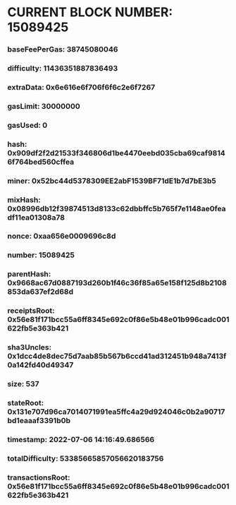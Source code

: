 # CURRENT BLOCK NUMBER: 15089425

### baseFeePerGas: 38745080046
### difficulty: 11436351887836493
### extraData: 0x6e616e6f706f6f6c2e6f7267
### gasLimit: 30000000
### gasUsed: 0
### hash: 0x909df2f2d21533f346806d1be4470eebd035cba69caf98146f764bed560cffea
### miner: 0x52bc44d5378309EE2abF1539BF71dE1b7d7bE3b5
### mixHash: 0x08996db12f39874513d8133c62dbbffc5b765f7e1148ae0feadf11ea01308a78
### nonce: 0xaa656e0009696c8d
### number: 15089425
### parentHash: 0x9668ac67d0887193d260b1f46c36f85a65e158f125d8b2108853da637ef2d68d
### receiptsRoot: 0x56e81f171bcc55a6ff8345e692c0f86e5b48e01b996cadc001622fb5e363b421
### sha3Uncles: 0x1dcc4de8dec75d7aab85b567b6ccd41ad312451b948a7413f0a142fd40d49347
### size: 537
### stateRoot: 0x131e707d96ca7014071991ea5ffc4a29d924046c0b2a90717bd1eaaaf3391b0b
### timestamp: 2022-07-06 14:16:49.686566
### totalDifficulty: 53385665857056620183756
### transactionsRoot: 0x56e81f171bcc55a6ff8345e692c0f86e5b48e01b996cadc001622fb5e363b421
